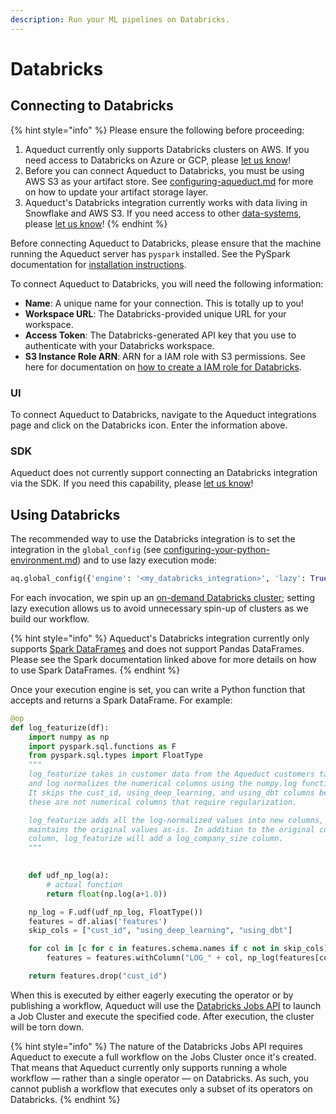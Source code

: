 ```yaml
---
description: Run your ML pipelines on Databricks.
---
```


# Databricks

## Connecting to Databricks

{% hint style="info" %}
Please ensure the following before proceeding:

1. Aqueduct currently only supports Databricks clusters on AWS. If you need access to Databricks on Azure or GCP, please [let us know](https://github.com/aqueducthq/aqueduct/issues/new?assignees=\&labels=enhancement\&template=feature\_request.md\&title=%5BFEATURE%5D)!&#x20;
2. Before you can connect Aqueduct to Databricks, you must be using AWS S3 as your artifact store. See [configuring-aqueduct.md](../../installation-and-configuration/configuring-aqueduct.md "mention") for more on how to update your artifact storage layer.
3. Aqueduct's Databricks integration currently works with data living in Snowflake and AWS S3. If you need access to other [data-systems](../data-systems/ "mention"), please [let us know](https://github.com/aqueducthq/aqueduct/issues/new?assignees=\&labels=enhancement\&template=feature\_request.md\&title=%5BFEATURE%5D)!
{% endhint %}

Before connecting Aqueduct to Databricks, please ensure that the machine running the Aqueduct server has `pyspark` installed. See the PySpark documentation for [installation instructions](https://spark.apache.org/docs/latest/api/python/getting\_started/install.html).

To connect Aqueduct to Databricks, you will need the following information:&#x20;

* **Name**: A unique name for your connection. This is totally up to you!
* **Workspace URL**: The Databricks-provided unique URL for your workspace.&#x20;
* **Access Token**: The Databricks-generated API key that you use to authenticate with your Databricks workspace.
* **S3 Instance Role ARN**: ARN for a IAM role with S3 permissions. See here for documentation on [how to create a IAM role for Databricks](https://docs.databricks.com/aws/iam/instance-profile-tutorial.html).

### UI

To connect Aqueduct to Databricks, navigate to the Aqueduct integrations page and click on the Databricks icon. Enter the information above.

### SDK

Aqueduct does not currently support connecting an Databricks integration via the SDK. If you need this capability, please [let us know](https://github.com/aqueducthq/aqueduct/issues/new?assignees=\&labels=enhancement\&template=feature\_request.md\&title=%5BFEATURE%5D)!

## Using Databricks

The recommended way to use the Databricks integration is to set the integration in the `global_config` (see [configuring-your-python-environment.md](../../installation-and-configuration/configuring-your-python-environment.md "mention")) and to use lazy execution mode:&#x20;

```python
aq.global_config({'engine': '<my_databricks_integration>', 'lazy': True})
```

For each invocation, we spin up an [on-demand Databricks cluster](https://docs.databricks.com/workflows/jobs/jobs.html#create-a-job); setting lazy execution allows us to avoid unnecessary spin-up of clusters as we build our workflow.

{% hint style="info" %}
Aqueduct's Databricks integration currently only supports [Spark DataFrames](https://spark.apache.org/docs/latest/sql-programming-guide.html) and does not support Pandas DataFrames. Please see the Spark documentation linked above for more details on how to use Spark DataFrames.
{% endhint %}

Once your execution engine is set, you can write a Python function that accepts and returns a Spark DataFrame. For example:&#x20;

```python
@op
def log_featurize(df):
    import numpy as np
    import pyspark.sql.functions as F
    from pyspark.sql.types import FloatType
    """
    log_featurize takes in customer data from the Aqueduct customers table
    and log normalizes the numerical columns using the numpy.log function.
    It skips the cust_id, using_deep_learning, and using_dbt columns because
    these are not numerical columns that require regularization.

    log_featurize adds all the log-normalized values into new columns, and
    maintains the original values as-is. In addition to the original company_size
    column, log_featurize will add a log_company_size column.
    """
    

    def udf_np_log(a):
        # actual function
        return float(np.log(a+1.0))

    np_log = F.udf(udf_np_log, FloatType())
    features = df.alias('features')
    skip_cols = ["cust_id", "using_deep_learning", "using_dbt"]

    for col in [c for c in features.schema.names if c not in skip_cols]:
        features = features.withColumn("LOG_" + col, np_log(features[col]))

    return features.drop("cust_id")
```

When this is executed by either eagerly executing the operator or by publishing a workflow, Aqueduct will use the [Databricks Jobs API](https://docs.databricks.com/workflows/jobs/jobs.html) to launch a Job Cluster and execute the specified code. After execution, the cluster will be torn down.

{% hint style="info" %}
The nature of the Databricks Jobs API requires Aqueduct to execute a full workflow on the Jobs Cluster once it's created. That means that Aqueduct currently only supports running a whole workflow — rather than a single operator — on Databricks. As such, you cannot publish a workflow that executes only a subset of its operators on Databricks. &#x20;
{% endhint %}
